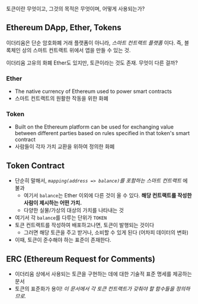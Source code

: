 토큰이란 무엇이고, 그것의 목적은 무엇이며, 어떻게 사용되는가?

## Ethereum DApp, Ether, Tokens

이더리움은 단순 암호화폐 거래 플랫폼이 아니라, *스마트 컨트랙트 플랫폼* 이다. 즉, 블록체인 상의 스마트 컨트랙트 위에서 앱을 만들 수 있는 것.

이더리움 고유의 화폐 Ether도 있지만, 토큰이라는 것도 존재. 무엇이 다른 걸까?

### Ether

- The native currency of Ethereum used to power smart contracts
- 스마트 컨트랙트의 원활한 작동을 위한 화폐

### Token

- Built on the Ethereum platform can be used for exchanging value between different parties based on rules specified in that token's smart contract
- 사람들이 각자 가치 교환을 위하여 정의한 화폐

## Token Contract

- 단순히 말해서, *`mapping(address => balance)`를 포함하는 스마트 컨트랙트* 에 불과
  - 여기서 `balance`는 Ether 이외에 다른 것이 올 수 있다. **해당 컨트랙트를 작성한 사람이 제시하는 어떤 가치.**
  - 다양한 실물/가상의 대상의 가치를 나타내는 것
- 여기서 각 `balance`를 다루는 단위가 `TOKEN`
- 토큰 컨트랙트를 작성하여 배포하고나면, 토큰이 발행되는 것이다
  - 그러면 해당 토큰을 주고 받거나, 소비할 수 있게 된다 (어차피 데이터의 변화)
- 이때, 토큰이 준수해야 하는 표준이 존재한다.

## ERC (Ethereum Request for Comments)

- 이더리움 상에서 사용되는 토큰을 구현하는 데에 대한 기술적 표준 명세를 제공하는 문서
- 토큰의 표준화가 용이! *이 문서에서 각 토큰 컨트랙트가 갖춰야 할 함수들을 정의하므로.*

